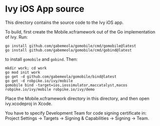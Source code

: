 # Ivy iOS App source

This directory contains the source code to the Ivy iOS app.

To build, first create the Mobile.xcframework out of the Go
implementation of Ivy. Run:

```
go install github.com/gabemeola/gomobile/cmd/gomobile@latest
go install github.com/gabemeola/gomobile/cmd/gobind@latest
```

to install `gomobile` and `gobind`. Then:

```
mkdir work; cd work
go mod init work
go get -d github.com/gabemeola/gomobile/bind@latest
go get -d robpike.io/ivy/mobile
gomobile bind -target=ios,iossimulator,maccatalyst,macos robpike.io/ivy/mobile robpike.io/ivy/demo
```

Place the Mobile.xcframework directory in this directory, and
then open ivy.xcodeproj in Xcode.

You have to specify Development Team for code signing certificate in:
Project Settings -> Targets -> Signing & Capabilities -> Signing -> Team.
